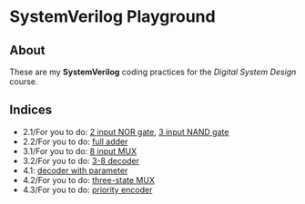 # SystemVerilog Playground

## About

These are my **SystemVerilog** coding practices
for the *Digital System Design* course.

## Indices

- 2.1/For you to do: [2 input NOR gate](code/nor2.sv), [3 input NAND gate](code/nand3.sv)
- 2.2/For you to do: [full adder](code/full_adder_2.sv)
- 3.1/For you to do: [8 input MUX](code/mux8.sv)
- 3.2/For you to do: [3-8 decoder](code/decoder3to8.sv)
- 4.1: [decoder with parameter](code/decoder_n.sv)
- 4.2/For you to do: [three-state MUX](code/three_state_mux.sv)
- 4.3/For you to do: [priority encoder](code/priority_encoder.sv)
